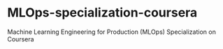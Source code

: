 # MLOps-specialization-coursera
Machine Learning Engineering for Production (MLOps) Specialization on Coursera

